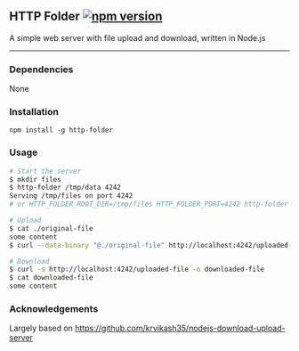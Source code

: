 HTTP Folder [![npm version](https://badge.fury.io/js/http-folder.svg)](https://badge.fury.io/js/http-folder)
----

A simple web server with file upload and download, written in Node.js

---

### Dependencies

None

### Installation

```
npm install -g http-folder
```

### Usage

```bash
# Start the server
$ mkdir files
$ http-folder /tmp/data 4242
Serving /tmp/files on port 4242
# or HTTP_FOLDER_ROOT_DIR=/tmp/files HTTP_FOLDER_PORT=4242 http-folder

# Upload
$ cat ./original-file 
some content
$ curl --data-binary "@./original-file" http://localhost:4242/uploaded-file

# Download
$ curl -s http://localhost:4242/uploaded-file -o downloaded-file
$ cat downloaded-file 
some content
```

### Acknowledgements

Largely based on https://github.com/krvikash35/nodejs-download-upload-server

